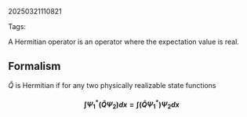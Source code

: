 20250321110821

Tags:

A Hermitian operator is an operator where the expectation value is real.

## Formalism
$\hat{Q}$ is Hermitian if for any two physically realizable state functions
#### $$\int Ψ_{1}^{*} (\hat{Q}Ψ_{2}) dx = \int (\hat{Q} Ψ_{1}^{*}) Ψ_{2}dx$$
